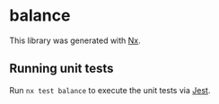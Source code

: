 # balance

This library was generated with [Nx](https://nx.dev).

## Running unit tests

Run `nx test balance` to execute the unit tests via [Jest](https://jestjs.io).
